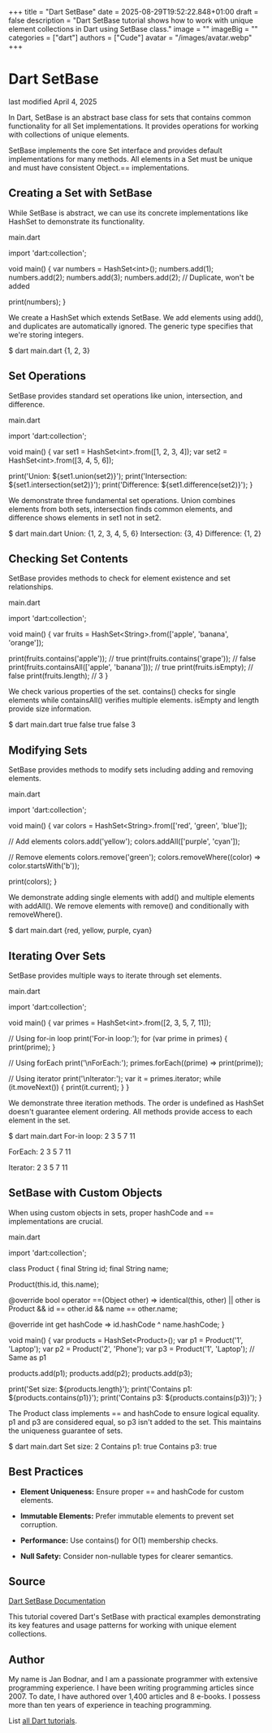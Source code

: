 +++
title = "Dart SetBase"
date = 2025-08-29T19:52:22.848+01:00
draft = false
description = "Dart SetBase tutorial shows how to work with unique element collections in Dart using SetBase class."
image = ""
imageBig = ""
categories = ["dart"]
authors = ["Cude"]
avatar = "/images/avatar.webp"
+++

# Dart SetBase

last modified April 4, 2025

In Dart, SetBase is an abstract base class for sets that contains common
functionality for all Set implementations. It provides operations for
working with collections of unique elements.

SetBase implements the core Set interface and provides default
implementations for many methods. All elements in a Set must be unique
and must have consistent Object.== implementations.

## Creating a Set with SetBase

While SetBase is abstract, we can use its concrete implementations like
HashSet to demonstrate its functionality.

main.dart
  

import 'dart:collection';

void main() {
  var numbers = HashSet&lt;int&gt;();
  numbers.add(1);
  numbers.add(2);
  numbers.add(3);
  numbers.add(2); // Duplicate, won't be added

  print(numbers);
}

We create a HashSet which extends SetBase. We add elements using add(),
and duplicates are automatically ignored. The generic type specifies
that we're storing integers.

$ dart main.dart
{1, 2, 3}

## Set Operations

SetBase provides standard set operations like union, intersection, and
difference.

main.dart
  

import 'dart:collection';

void main() {
  var set1 = HashSet&lt;int&gt;.from([1, 2, 3, 4]);
  var set2 = HashSet&lt;int&gt;.from([3, 4, 5, 6]);

  print('Union: ${set1.union(set2)}');
  print('Intersection: ${set1.intersection(set2)}');
  print('Difference: ${set1.difference(set2)}');
}

We demonstrate three fundamental set operations. Union combines elements
from both sets, intersection finds common elements, and difference shows
elements in set1 not in set2.

$ dart main.dart
Union: {1, 2, 3, 4, 5, 6}
Intersection: {3, 4}
Difference: {1, 2}

## Checking Set Contents

SetBase provides methods to check for element existence and set relationships.

main.dart
  

import 'dart:collection';

void main() {
  var fruits = HashSet&lt;String&gt;.from(['apple', 'banana', 'orange']);

  print(fruits.contains('apple')); // true
  print(fruits.contains('grape')); // false
  print(fruits.containsAll(['apple', 'banana'])); // true
  print(fruits.isEmpty); // false
  print(fruits.length); // 3
}

We check various properties of the set. contains() checks for single
elements while containsAll() verifies multiple elements. isEmpty and
length provide size information.

$ dart main.dart
true
false
true
false
3

## Modifying Sets

SetBase provides methods to modify sets including adding and removing
elements.

main.dart
  

import 'dart:collection';

void main() {
  var colors = HashSet&lt;String&gt;.from(['red', 'green', 'blue']);

  // Add elements
  colors.add('yellow');
  colors.addAll(['purple', 'cyan']);

  // Remove elements
  colors.remove('green');
  colors.removeWhere((color) =&gt; color.startsWith('b'));

  print(colors);
}

We demonstrate adding single elements with add() and multiple elements
with addAll(). We remove elements with remove() and conditionally with
removeWhere().

$ dart main.dart
{red, yellow, purple, cyan}

## Iterating Over Sets

SetBase provides multiple ways to iterate through set elements.

main.dart
  

import 'dart:collection';

void main() {
  var primes = HashSet&lt;int&gt;.from([2, 3, 5, 7, 11]);

  // Using for-in loop
  print('For-in loop:');
  for (var prime in primes) {
    print(prime);
  }

  // Using forEach
  print('\nForEach:');
  primes.forEach((prime) =&gt; print(prime));

  // Using iterator
  print('\nIterator:');
  var it = primes.iterator;
  while (it.moveNext()) {
    print(it.current);
  }
}

We demonstrate three iteration methods. The order is undefined as HashSet
doesn't guarantee element ordering. All methods provide access to each
element in the set.

$ dart main.dart
For-in loop:
2
3
5
7
11

ForEach:
2
3
5
7
11

Iterator:
2
3
5
7
11

## SetBase with Custom Objects

When using custom objects in sets, proper hashCode and == implementations
are crucial.

main.dart
  

import 'dart:collection';

class Product {
  final String id;
  final String name;

  Product(this.id, this.name);

  @override
  bool operator ==(Object other) =&gt;
      identical(this, other) ||
      other is Product &amp;&amp; id == other.id &amp;&amp; name == other.name;

  @override
  int get hashCode =&gt; id.hashCode ^ name.hashCode;
}

void main() {
  var products = HashSet&lt;Product&gt;();
  var p1 = Product('1', 'Laptop');
  var p2 = Product('2', 'Phone');
  var p3 = Product('1', 'Laptop'); // Same as p1

  products.add(p1);
  products.add(p2);
  products.add(p3);

  print('Set size: ${products.length}');
  print('Contains p1: ${products.contains(p1)}');
  print('Contains p3: ${products.contains(p3)}');
}

The Product class implements == and hashCode to ensure logical equality.
p1 and p3 are considered equal, so p3 isn't added to the set. This
maintains the uniqueness guarantee of sets.

$ dart main.dart
Set size: 2
Contains p1: true
Contains p3: true

## Best Practices

- **Element Uniqueness:** Ensure proper == and hashCode for custom elements.

- **Immutable Elements:** Prefer immutable elements to prevent set corruption.

- **Performance:** Use contains() for O(1) membership checks.

- **Null Safety:** Consider non-nullable types for clearer semantics.

## Source

[Dart SetBase Documentation](https://api.dart.dev/stable/dart-collection/SetBase-class.html)

This tutorial covered Dart's SetBase with practical examples demonstrating its
key features and usage patterns for working with unique element collections.

## Author

My name is Jan Bodnar, and I am a passionate programmer with extensive
programming experience. I have been writing programming articles since 2007.
To date, I have authored over 1,400 articles and 8 e-books. I possess more
than ten years of experience in teaching programming.

List [all Dart tutorials](/dart/).